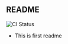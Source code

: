 ## README


![CI Status](https://github.com/yunchang1986/DemoProject_II/actions/workflows/ci.yml/badge.svg)
- This is first readme
